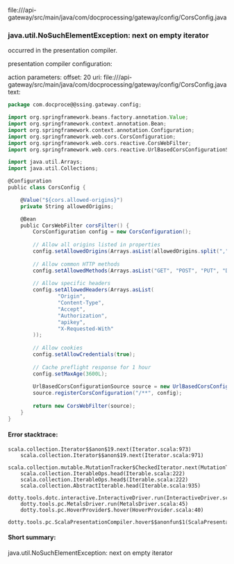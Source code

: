 file://<WORKSPACE>/api-gateway/src/main/java/com/docprocessing/gateway/config/CorsConfig.java
### java.util.NoSuchElementException: next on empty iterator

occurred in the presentation compiler.

presentation compiler configuration:


action parameters:
offset: 20
uri: file://<WORKSPACE>/api-gateway/src/main/java/com/docprocessing/gateway/config/CorsConfig.java
text:
```scala
package com.docproce@@ssing.gateway.config;

import org.springframework.beans.factory.annotation.Value;
import org.springframework.context.annotation.Bean;
import org.springframework.context.annotation.Configuration;
import org.springframework.web.cors.CorsConfiguration;
import org.springframework.web.cors.reactive.CorsWebFilter;
import org.springframework.web.cors.reactive.UrlBasedCorsConfigurationSource;

import java.util.Arrays;
import java.util.Collections;

@Configuration
public class CorsConfig {

    @Value("${cors.allowed-origins}")
    private String allowedOrigins;

    @Bean
    public CorsWebFilter corsFilter() {
        CorsConfiguration config = new CorsConfiguration();
        
        // Allow all origins listed in properties
        config.setAllowedOrigins(Arrays.asList(allowedOrigins.split(",")));
        
        // Allow common HTTP methods
        config.setAllowedMethods(Arrays.asList("GET", "POST", "PUT", "DELETE", "OPTIONS", "HEAD"));
        
        // Allow specific headers
        config.setAllowedHeaders(Arrays.asList(
                "Origin", 
                "Content-Type", 
                "Accept", 
                "Authorization",
                "apikey",
                "X-Requested-With"
        ));
        
        // Allow cookies
        config.setAllowCredentials(true);
        
        // Cache preflight response for 1 hour
        config.setMaxAge(3600L);
        
        UrlBasedCorsConfigurationSource source = new UrlBasedCorsConfigurationSource();
        source.registerCorsConfiguration("/**", config);
        
        return new CorsWebFilter(source);
    }
}

```



#### Error stacktrace:

```
scala.collection.Iterator$$anon$19.next(Iterator.scala:973)
	scala.collection.Iterator$$anon$19.next(Iterator.scala:971)
	scala.collection.mutable.MutationTracker$CheckedIterator.next(MutationTracker.scala:76)
	scala.collection.IterableOps.head(Iterable.scala:222)
	scala.collection.IterableOps.head$(Iterable.scala:222)
	scala.collection.AbstractIterable.head(Iterable.scala:935)
	dotty.tools.dotc.interactive.InteractiveDriver.run(InteractiveDriver.scala:164)
	dotty.tools.pc.MetalsDriver.run(MetalsDriver.scala:45)
	dotty.tools.pc.HoverProvider$.hover(HoverProvider.scala:40)
	dotty.tools.pc.ScalaPresentationCompiler.hover$$anonfun$1(ScalaPresentationCompiler.scala:376)
```
#### Short summary: 

java.util.NoSuchElementException: next on empty iterator